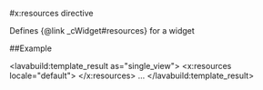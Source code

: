 
#x:resources directive

<script type="lavabuild/eval">result = global.LavaBuild.generateDirectiveInfoBox('resources');</script>

Defines {@link _cWidget#resources} for a widget

##Example

<lavabuild:template_result as="single_view">
<collapsible-panel>
	<x:resources locale="default">
		<container path="COLLAPSIBLE_PANEL_CONTAINER" add_classes="panel-default"></container>
	</x:resources>
	<title>...</title>
	<content>...</content>
</collapsible-panel>
</lavabuild:template_result>
